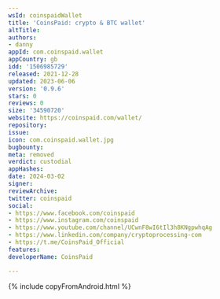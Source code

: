 ```yaml
---
wsId: coinspaidWallet
title: 'CoinsPaid: crypto & BTC wallet'
altTitle: 
authors:
- danny
appId: com.coinspaid.wallet
appCountry: gb
idd: '1506985729'
released: 2021-12-28
updated: 2023-06-06
version: '0.9.6'
stars: 0
reviews: 0
size: '34590720'
website: https://coinspaid.com/wallet/
repository: 
issue: 
icon: com.coinspaid.wallet.jpg
bugbounty: 
meta: removed
verdict: custodial
appHashes: 
date: 2024-03-02
signer: 
reviewArchive: 
twitter: coinspaid
social:
- https://www.facebook.com/coinspaid
- https://www.instagram.com/coinspaid
- https://www.youtube.com/channel/UCwnF8wI6tIl3h8KNgpwhqAg
- https://www.linkedin.com/company/cryptoprocessing-com
- https://t.me/CoinsPaid_Official
features: 
developerName: CoinsPaid

---
```


{% include copyFromAndroid.html %}
